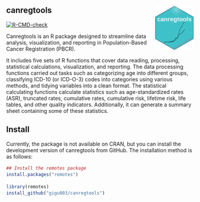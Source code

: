 
<!-- README.md is generated from README.Rmd. Please edit that file -->

## canregtools <img src="man/figures/logo.png" align="right" height="120" />

<!-- badges: start -->

[![R-CMD-check](https://github.com/gigu003/canregtools/actions/workflows/R-CMD-check.yaml/badge.svg)](https://github.com/gigu003/canregtools/actions/workflows/R-CMD-check.yaml)
<!-- badges: end -->

Canregtools is an R package designed to streamline data analysis,
visualization, and reporting in Population-Based Cancer Registration
(PBCR).

It includes five sets of R functions that cover data reading,
processing, statistical calculations, visualization, and reporting. The
data processing functions carried out tasks such as categorizing age
into different groups, classifying ICD-10 (or ICD-O-3) codes into
categories using various methods, and tidying variables into a clean
format. The statistical calculating functions calculate statistics such
as age-standardized rates (ASR), truncated rates, cumulative rates,
cumulative risk, lifetime risk, life tables, and other quality
indicators. Additionally, it can generate a summary sheet containing
some of these statistics.

## Install

Currently, the package is not available on CRAN, but you can install the
development version of canregtools from GitHub. The installation method
is as follows:

``` r
## Install the remotes package
install.packages("remotes")

library(remotes)
install_github("gigu003/canregtools")
```

